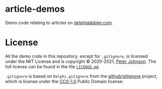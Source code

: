 # article-demos

Demo code relating to articles on [delphidabbler.com](https://delphidabbler.com).

# License

All the demo code in this repository, except for `.gitignore`, is licensed under the MIT License and is copyright &copy; 2020-2021, [Peter Johnson](http://gravatar.com/delphidabbler). The full license can be found in the file [`LICENSE.md`](https://github.com/delphidabbler/article-demos/blob/master/LICENSE.md).

`.gitignore` is based on `Delphi.gitignore` from the [github/gitignore](https://github.com/github/gitignore) project, which is license under the [CC0-1.0](https://raw.githubusercontent.com/github/gitignore/master/LICENSE) Public Domain license.
